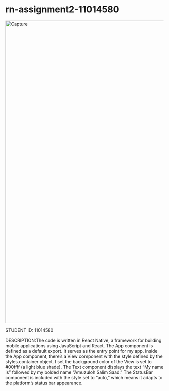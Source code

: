 # rn-assignment2-11014580
<img width="960" alt="Capture" src="https://github.com/salimsaad-dot/rn-assignment2-11014580/assets/172655150/fc36fbfb-8b54-4060-baf3-c8bb47d1d12c">

STUDENT ID: 11014580

DESCRIPTION:The code is written in React Native, a framework for building mobile applications using JavaScript and React.
The App component is defined as a default export. It serves as the entry point for my app.
Inside the App component, there’s a View component with the style defined by the styles.container object.
I set the background color of the View is set to #00ffff (a light blue shade).
The Text component displays the text “My name is” followed by my bolded name “Amuzuloh Salim Saad.”
The StatusBar component is included with the style set to “auto,” which means it adapts to the platform’s status bar appearance.
